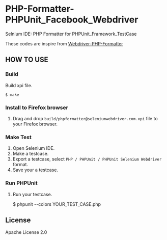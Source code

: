 PHP-Formatter-PHPUnit_Facebook_Webdriver
========================================

Selnium IDE: PHP Formatter for PHPUnit_Framework_TestCase

These codes are inspire from [Webdriver-PHP-Formatter](https://github.com/jupeter/Webdriver-PHP-Formatter)

## HOW TO USE


### Build
Build xpi file.

	$ make


### Install to Firefox browser
1. Drag and drop `build/phpformatter@seleniumwebdriver.com.xpi` file to your Firefox browser.


### Make Test
1. Open Selenium IDE.
2. Make a testcase.
3. Export a testcase, select `PHP / PHPUnit / PHPUnit Selenium Webdriver` format.
4. Save your a testcase.


### Run PHPUnit
1. Run your testcase.

	$ phpunit --colors YOUR_TEST_CASE.php


## License
Apache License 2.0
